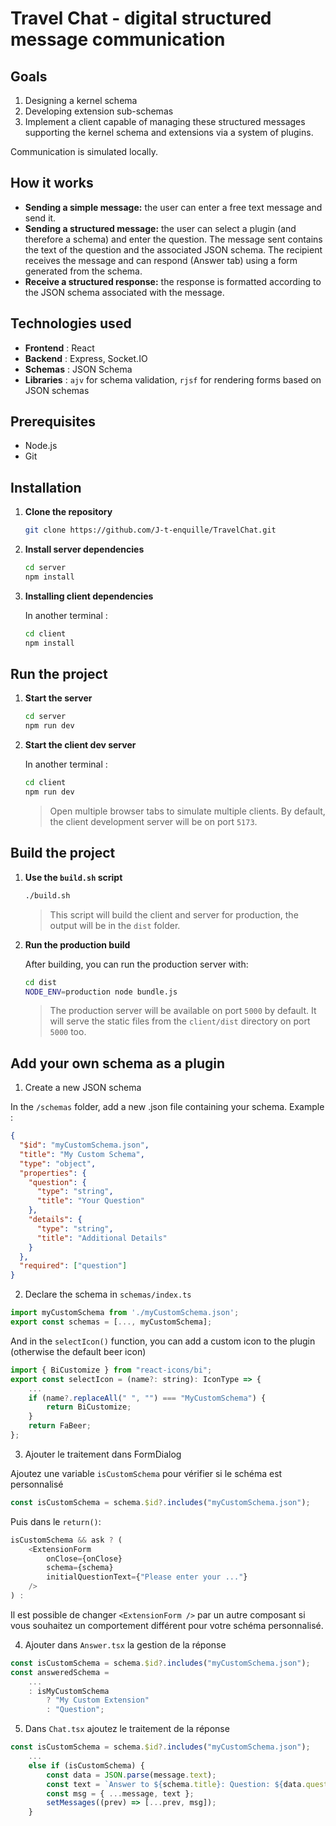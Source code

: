 # Travel Chat - digital structured message communication

## Goals

1. Designing a kernel schema
2. Developing extension sub-schemas
3. Implement a client capable of managing these structured messages supporting the kernel schema and extensions via a
   system of plugins.

Communication is simulated locally.

## How it works
- **Sending a simple message:** the user can enter a free text message and send it.
- **Sending a structured message:** the user can select a plugin (and therefore a schema) and enter the question. The message sent contains the text of the question and the associated JSON schema. The recipient receives the message and can respond (Answer tab) using a form generated from the schema.
- **Receive a structured response:** the response is formatted according to the JSON schema associated with the message.

## Technologies used

- **Frontend** : React
- **Backend** : Express, Socket.IO
- **Schemas** : JSON Schema
- **Libraries** : `ajv` for schema validation, `rjsf` for rendering forms based on JSON schemas

## Prerequisites

- Node.js
- Git

## Installation

1. **Clone the repository**
    ```bash
    git clone https://github.com/J-t-enquille/TravelChat.git
    ```
2. **Install server dependencies**
    ```bash
    cd server
    npm install
    ```
3. **Installing client dependencies**

   In another terminal :
    ```bash
    cd client
    npm install
    ```

## Run the project

1. **Start the server**
    ```bash
    cd server
    npm run dev
    ```
2. **Start the client dev server**

   In another terminal :

    ```bash
    cd client
    npm run dev
    ```
   > Open multiple browser tabs to simulate multiple clients. By default, the client development server will be on port `5173`.
## Build the project

1. **Use the `build.sh` script**
    ```bash
    ./build.sh
    ```
   > This script will build the client and server for production, the output will be in the `dist` folder.

2. **Run the production build**

   After building, you can run the production server with:
    ```bash
    cd dist
    NODE_ENV=production node bundle.js
    ```
    > The production server will be available on port `5000` by default. It will serve the static files from the `client/dist` directory on port `5000` too.

## Add your own schema as a plugin
1. Create a new JSON schema

In the `/schemas` folder, add a new .json file containing your schema.
Example :
```json
{
  "$id": "myCustomSchema.json",
  "title": "My Custom Schema",
  "type": "object",
  "properties": {
    "question": {
      "type": "string",
      "title": "Your Question"
    },
    "details": {
      "type": "string",
      "title": "Additional Details"
    }
  },
  "required": ["question"]
}
```
2. Declare the schema in `schemas/index.ts`
```javascript
import myCustomSchema from './myCustomSchema.json';
export const schemas = [..., myCustomSchema];
```
And in the `selectIcon()` function, you can add a custom icon to the plugin (otherwise the default beer icon)
```javascript
import { BiCustomize } from "react-icons/bi";
export const selectIcon = (name?: string): IconType => {
    ...
    if (name?.replaceAll(" ", "") === "MyCustomSchema") {
        return BiCustomize;
    }
    return FaBeer;
};
```
3. Ajouter le traitement dans FormDialog

Ajoutez une variable `isCustomSchema` pour vérifier si le schéma est personnalisé
```javascript
const isCustomSchema = schema.$id?.includes("myCustomSchema.json");
```
Puis dans le `return()`:
```javascript
isCustomSchema && ask ? (
    <ExtensionForm
        onClose={onClose}
        schema={schema}
        initialQuestionText={"Please enter your ..."}
    />
) :
```
Il est possible de changer `<ExtensionForm />` par un autre composant si vous souhaitez un comportement différent pour votre schéma personnalisé.

4. Ajouter dans `Answer.tsx` la gestion de la réponse
```javascript
const isCustomSchema = schema.$id?.includes("myCustomSchema.json");
const answeredSchema =
    ...
    : isMyCustomSchema
        ? "My Custom Extension"
        : "Question";
```

5. Dans `Chat.tsx` ajoutez le traitement de la réponse
```javascript
const isCustomSchema = schema.$id?.includes("myCustomSchema.json");
    ...
    else if (isCustomSchema) {
        const data = JSON.parse(message.text);
        const text = `Answer to ${schema.title}: Question: ${data.question}, Details: ${data.details}`;
        const msg = { ...message, text };
        setMessages((prev) => [...prev, msg]);
    }
```
